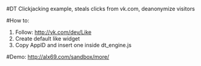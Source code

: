 #DT
Clickjacking example, steals clicks from vk.com, deanonymize visitors

#How to:
1. Follow: http://vk.com/dev/Like
2. Create default like widget
3. Copy AppID and insert one inside dt_engine.js

#Demo:
http://alx69.com/sandbox/more/
